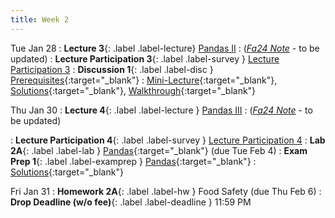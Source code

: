 ```yaml
---
title: Week 2
---
```



Tue Jan 28
: **Lecture 3**{: .label .label-lecture} [Pandas II](lecture/lec03)
    : ([*Fa24 Note*](https://ds100.org/course-notes/pandas_2/pandas_2.html) - to be updated)
: **Lecture Participation 3**{: .label .label-survey } [Lecture Participation 3](https://app.sli.do/event/jhdFsqLRJWt3UnKdfQpqn8)
: **Discussion 1**{: .label .label-disc } [Prerequisites](https://drive.google.com/file/d/1X4ZN38e0QnNdvyFq6KUPj1ecCAZn_XT5/view?usp=sharing){:target="_blank"}
    : [Mini-Lecture](https://www.youtube.com/watch?v=qXR-x19KT5w&list=PLQCcNQgUcDfplNp0itu2QqVjoDE9u5iow){:target="_blank"}, [Solutions](https://drive.google.com/file/d/1vQmtCOyA2aHQSuSlwj1k0eHRQ_FXfq6w/view?usp=sharing){:target="_blank"}, [Walkthrough](https://www.youtube.com/watch?v=x86xeSyS_8A){:target="_blank"}


Thu Jan 30
: **Lecture 4**{: .label .label-lecture } [Pandas III](lecture/lec04)
    : ([*Fa24 Note*](https://ds100.org/course-notes/pandas_3/pandas_3.html) - to be updated)

: **Lecture Participation 4**{: .label .label-survey } [Lecture Participation 4](https://app.sli.do/event/6JiZNk8hPM6LyewZreE7yw)
: **Lab 2A**{: .label .label-lab } [Pandas](https://data100.datahub.berkeley.edu/hub/user-redirect/git-pull?repo=https%3A%2F%2Fgithub.com%2FDS-100%2Fsp25-student&urlpath=lab%2Ftree%2Fsp25-student%2Flab%2Flab02A%2Flab02A.ipynb&branch=main){:target="_blank"} (due Tue Feb 4)
: **Exam Prep 1**{: .label .label-examprep } [Pandas](https://drive.google.com/file/d/1dtjjozg411PsuP5VtRG3Y-VdArEgSczK/view?usp=sharing){:target="_blank"}
    : [Solutions](https://drive.google.com/file/d/1n06ZoqjmxDjq4LQywhueneeiGgR1SJav/view?usp=drive_link){:target="_blank"}


Fri Jan 31
: **Homework 2A**{: .label .label-hw } Food Safety (due Thu Feb 6)
: **Drop Deadline (w/o fee)**{: .label .label-deadline } 11:59 PM